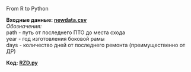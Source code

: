 From R to Python  
  
**Входные данные: [newdata.csv](https://github.com/marysom/python/blob/master/RZD/newdata.csv)**  
*Обозначения:*    
path - путь от последнего ПТО до места схода  
year - год изготовления боковой рамы  
days - количество дней от последнего ремонта (преимущественно от ДР)  

**Код: [RZD.py](https://github.com/marysom/python/blob/master/RZD/RZD.py)**
